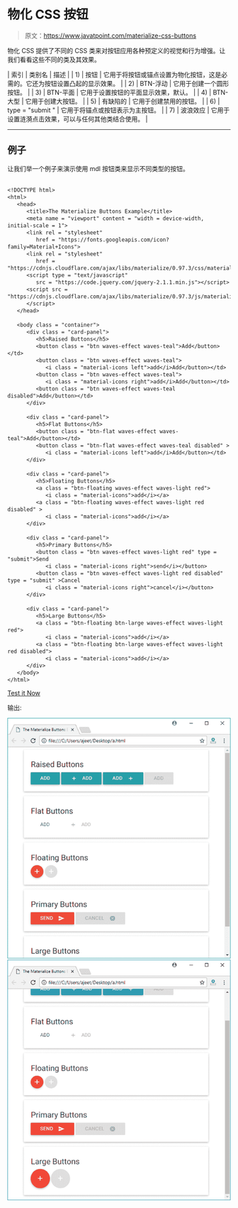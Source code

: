 # 物化 CSS 按钮

> 原文：<https://www.javatpoint.com/materialize-css-buttons>

物化 CSS 提供了不同的 CSS 类来对按钮应用各种预定义的视觉和行为增强。让我们看看这些不同的类及其效果。

| 索引 | 类别名 | 描述 |
| 1) | 按钮 | 它用于将按钮或锚点设置为物化按钮，这是必需的。它还为按钮设置凸起的显示效果。 |
| 2) | BTN-浮动 | 它用于创建一个圆形按钮。 |
| 3) | BTN-平面 | 它用于设置按钮的平面显示效果，默认。 |
| 4) | BTN-大型 | 它用于创建大按钮。 |
| 5) | 有缺陷的 | 它用于创建禁用的按钮。 |
| 6) | type = "submit " | 它用于将锚点或按钮表示为主按钮。 |
| 7) | 波浪效应 | 它用于设置涟漪点击效果，可以与任何其他类结合使用。 |

* * *

## 例子

让我们举一个例子来演示使用 mdl 按钮类来显示不同类型的按钮。

```

<!DOCTYPE html>
<html>
   <head>
      <title>The Materialize Buttons Example</title>
      <meta name = "viewport" content = "width = device-width, initial-scale = 1">      
      <link rel = "stylesheet"
         href = "https://fonts.googleapis.com/icon?family=Material+Icons">
      <link rel = "stylesheet"
         href = "https://cdnjs.cloudflare.com/ajax/libs/materialize/0.97.3/css/materialize.min.css">
      <script type = "text/javascript"
         src = "https://code.jquery.com/jquery-2.1.1.min.js"></script>           
      <script src = "https://cdnjs.cloudflare.com/ajax/libs/materialize/0.97.3/js/materialize.min.js">
      </script> 
   </head>

   <body class = "container"> 
      <div class = "card-panel">
         <h5>Raised Buttons</h5>
         <button class = "btn waves-effect waves-teal">Add</button></td>
         <button class = "btn waves-effect waves-teal">
            <i class = "material-icons left">add</i>Add</button></td>
         <button class = "btn waves-effect waves-teal">
            <i class = "material-icons right">add</i>Add</button></td>
         <button class = "btn waves-effect waves-teal disabled">Add</button></td>
      </div>

      <div class = "card-panel">
         <h5>Flat Buttons</h5>
         <button class = "btn-flat waves-effect waves-teal">Add</button></td>
         <button class = "btn-flat waves-effect waves-teal disabled" >
            <i class = "material-icons left">add</i>Add</button></td>
      </div>

      <div class = "card-panel">
         <h5>Floating Buttons</h5>
         <a class = "btn-floating waves-effect waves-light red">
            <i class = "material-icons">add</i></a>
         <a class = "btn-floating waves-effect waves-light red disabled" >
            <i class = "material-icons">add</i></a>
      </div>

      <div class = "card-panel">
         <h5>Primary Buttons</h5>
         <button class = "btn waves-effect waves-light red" type = "submit">Send
            <i class = "material-icons right">send</i></button>
         <button class = "btn waves-effect waves-light red disabled" type = "submit" >Cancel
            <i class = "material-icons right">cancel</i></button>
      </div>

      <div class = "card-panel">
         <h5>Large Buttons</h5>
         <a class = "btn-floating btn-large waves-effect waves-light red">
            <i class = "material-icons">add</i></a>
         <a class = "btn-floating btn-large waves-effect waves-light red disabled">
            <i class = "material-icons">add</i></a>
      </div>
   </body>   
</html>

```

[Test it Now](https://www.javatpoint.com/oprweb/test.jsp?filename=materializecssbuttons1)

输出:

![Materialize Buttons 1](img/77258178627f40c47825aedd10aa4e1b.png)
![Materialize Buttons 2](img/1e234c74428b4d980cc5f2b94664e0ae.png)